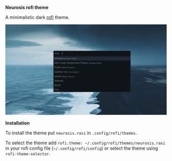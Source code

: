 **Neurosis rofi theme**

A minimalistic dark [rofi](https://github.com/DaveDavenport/rofi) theme.

![screenshot](neurosis-screenshot.png)

**Installation**

To install the theme put `neurosis.rasi` in `.config/rofi/themes`.

To select the theme add `rofi.theme: ~/.config/rofi/themes/neurosis.rasi` in your rofi config file (`~/.config/rofi/config`) or select the theme using `rofi-theme-selector`.
